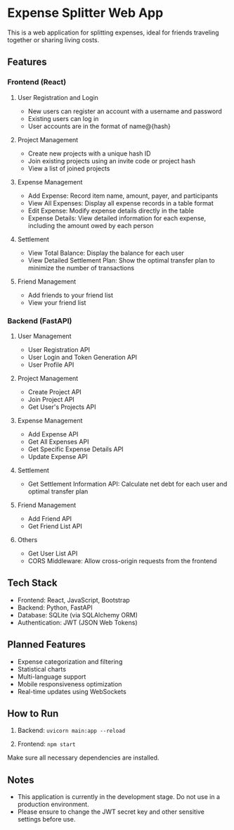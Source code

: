 # Expense Splitter Web App

This is a web application for splitting expenses, ideal for friends traveling together or sharing living costs.

## Features

### Frontend (React)

1. User Registration and Login
   - New users can register an account with a username and password
   - Existing users can log in
   - User accounts are in the format of name@{hash}

2. Project Management
   - Create new projects with a unique hash ID
   - Join existing projects using an invite code or project hash
   - View a list of joined projects

3. Expense Management
   - Add Expense: Record item name, amount, payer, and participants
   - View All Expenses: Display all expense records in a table format
   - Edit Expense: Modify expense details directly in the table
   - Expense Details: View detailed information for each expense, including the amount owed by each person

4. Settlement
   - View Total Balance: Display the balance for each user
   - View Detailed Settlement Plan: Show the optimal transfer plan to minimize the number of transactions

5. Friend Management
   - Add friends to your friend list
   - View your friend list

### Backend (FastAPI)

1. User Management
   - User Registration API
   - User Login and Token Generation API
   - User Profile API

2. Project Management
   - Create Project API
   - Join Project API
   - Get User's Projects API

3. Expense Management
   - Add Expense API
   - Get All Expenses API
   - Get Specific Expense Details API
   - Update Expense API

4. Settlement
   - Get Settlement Information API: Calculate net debt for each user and optimal transfer plan

5. Friend Management
   - Add Friend API
   - Get Friend List API

6. Others
   - Get User List API
   - CORS Middleware: Allow cross-origin requests from the frontend

## Tech Stack

- Frontend: React, JavaScript, Bootstrap
- Backend: Python, FastAPI
- Database: SQLite (via SQLAlchemy ORM)
- Authentication: JWT (JSON Web Tokens)

## Planned Features

- Expense categorization and filtering
- Statistical charts
- Multi-language support
- Mobile responsiveness optimization
- Real-time updates using WebSockets

## How to Run

1. Backend:
   ```uvicorn main:app --reload```

2. Frontend:
   ```npm start```

Make sure all necessary dependencies are installed.

## Notes

- This application is currently in the development stage. Do not use in a production environment.
- Please ensure to change the JWT secret key and other sensitive settings before use.

